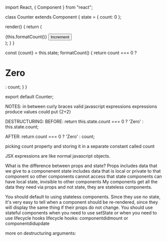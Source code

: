 import React, { Component } from "react";

class Counter extends Component {
    state = {
        count: 0
    };

render() {
    return (
        <div>
        <span>{this.formatCount()}</span>
        <button>Increment</button>
        </div>
    );
}
}

const {count} = this.state;
formatCount() {
    return count === 0 ? <h1>Zero</h1> : count; 
}
}

export default Counter; 


NOTES: 
in between curly braces valid javascript expressions
expressions produce values 
could put {2+2}

DESTRUCTURING:
 BEFORE: 
return this.state.count === 0 ? 'Zero' : this.state.count; 

AFTER: 
return count === 0 ? 'Zero' : count; 

picking count property and storing it in a separate constant called count 

JSX expressions are like normal javascript objects. 

What is the difference between props and state? 
Props includes data that we give to a componenent
state includes data that is local or private to that component so other components cannot access that state 
components can have local state, invisible to other components
My components get all the data they need via props and not state, they are stateless components. 

You should default to using stateless components. Since they use no state, it's very easy to tell when a component should be re-rendered, since they will display the same thing if their props do not change. You should use stateful components when you need to use setState or when you need to use lifecycle hooks
lifecycle hooks: componentdidmount or componentdidupdate 


more on destructuring arguments: 
 

